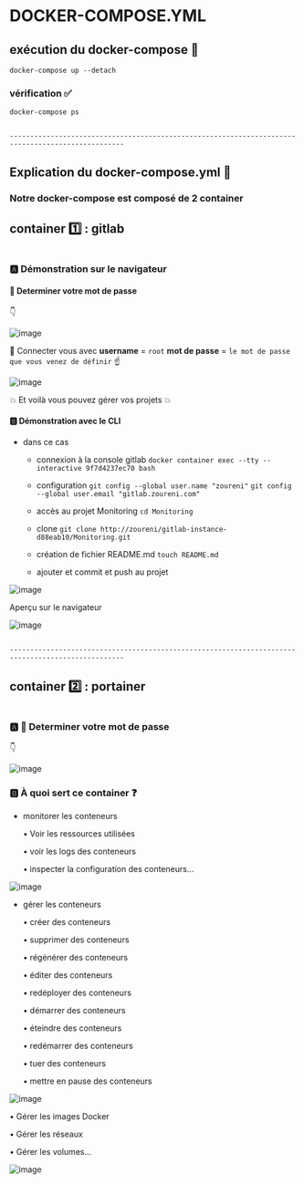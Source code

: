 # DOCKER-COMPOSE.YML

## exécution du docker-compose :100:

`docker-compose up --detach`

### vérification :white_check_mark:

`docker-compose ps`
```

```

`--------------------------------------------------------------------------------------------------`
## Explication du docker-compose.yml :wrench:

### Notre docker-compose est composé de 2 container

## container :one: : gitlab
```
```
### :a: Démonstration sur le navigateur

#### :volcano: Determiner votre mot de passe

:point_down:

![image](images/mdp_gitlab.png)

:speech_balloon: Connecter vous avec **username** = `root` **mot de passe** = `le mot de passe que vous venez de définir` :point_up:

![image](images/login.png)

:boom: Et voilà vous pouvez gérer vos projets :boom:

#### :b: Démonstration avec le CLI

- dans ce cas

   - connexion à la console gitlab `docker container exec --tty --interactive 9f7d4237ec70 bash`
   
   - configuration `git config --global user.name "zoureni"` `git config --global user.email "gitlab.zoureni.com"`
   
   - accès au projet Monitoring `cd Monitoring`
   
   - clone  `git clone http://zoureni/gitlab-instance-d88eab10/Monitoring.git`
   
   - création de fichier README.md `touch README.md`
   
   - ajouter et commit et push au projet

![image](images/projet.png)  
 
Aperçu sur le navigateur

![image](images/projet1.png) 

```

```
`--------------------------------------------------------------------------------------------------`
## container :two: : portainer
```
```

### :a: :volcano: Determiner votre mot de passe

:point_down:

![image](images/mdp_portainer.png)

### :b: À quoi sert ce container :question:

- monitorer les conteneurs

   • Voir les ressources utilisées
   
   •	voir les logs des conteneurs
   
   •	inspecter la configuration des conteneurs…
   
![image](images/logs.png)

- gérer les conteneurs

   •	créer des conteneurs
   
   •	supprimer des conteneurs
   
   •	régénérer des conteneurs
   
   •	éditer des conteneurs
   
   •	redéployer des conteneurs
   
   •	démarrer des conteneurs
   
   •	éteindre des conteneurs
   
   •	redémarrer des conteneurs
   
   •	tuer des conteneurs
   
   •	mettre en pause des conteneurs
   
![image](images/start.png)

•	Gérer les images Docker

•	Gérer les réseaux

•	Gérer les volumes…

![image](images/gestion.png)

 
